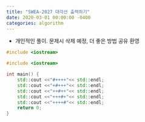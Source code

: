 ```yaml
---
title: "SWEA-2027 대각선 출력하기"
date: 2020-03-01 00:00:00 -0400
categories: algorithm
---
```


* 개인적인 풀이. 문제시 삭제 예정, 더 좋은 방법 공유 환영

```cpp
#include <iostream>

#include <iostream>

int main() {
    std::cout <<"#++++"<< std::endl;
    std::cout <<"+#+++"<< std::endl;
    std::cout <<"++#++"<< std::endl;
    std::cout <<"+++#+"<< std::endl;
    std::cout <<"++++#"<< std::endl;
    return 0;
}
```